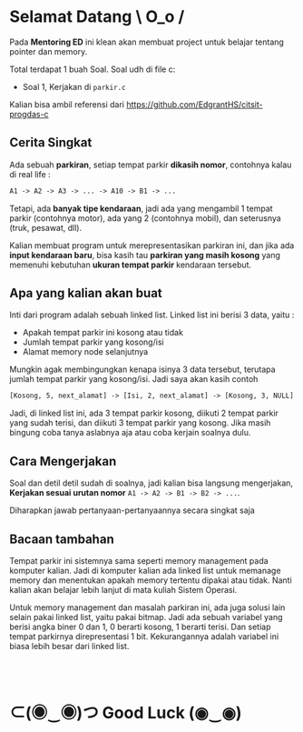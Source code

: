 # Selamat Datang \ O_o /

Pada **Mentoring ED** ini klean akan membuat project untuk belajar tentang pointer dan memory.

Total terdapat 1 buah Soal. Soal udh di file c:

- Soal 1, Kerjakan di `parkir.c`

Kalian bisa ambil referensi dari <https://github.com/EdgrantHS/citsit-progdas-c>

## Cerita Singkat

Ada sebuah **parkiran**, setiap tempat parkir **dikasih nomor**, contohnya kalau di real life :

```txt
A1 -> A2 -> A3 -> ... -> A10 -> B1 -> ...
```

Tetapi, ada **banyak tipe kendaraan**, jadi ada yang mengambil 1 tempat parkir (contohnya motor), ada yang 2 (contohnya mobil), dan seterusnya (truk, pesawat, dll).

Kalian membuat program untuk merepresentasikan parkiran ini, dan jika ada **input kendaraan baru**, bisa kasih tau **parkiran yang masih kosong** yang memenuhi kebutuhan **ukuran tempat parkir** kendaraan tersebut.

## Apa yang kalian akan buat

Inti dari program adalah sebuah linked list. Linked list ini berisi 3 data, yaitu :

- Apakah tempat parkir ini kosong atau tidak
- Jumlah tempat parkir yang kosong/isi
- Alamat memory node selanjutnya

Mungkin agak membingungkan kenapa isinya 3 data tersebut, terutapa jumlah tempat parkir yang kosong/isi. Jadi saya akan kasih contoh

```txt
[Kosong, 5, next_alamat] -> [Isi, 2, next_alamat] -> [Kosong, 3, NULL]
```

Jadi, di linked list ini, ada 3 tempat parkir kosong, diikuti 2 tempat parkir yang sudah terisi, dan diikuti 3 tempat parkir yang kosong. Jika masih bingung coba tanya aslabnya aja atau coba kerjain soalnya dulu.

## Cara Mengerjakan

Soal dan detil detil sudah di soalnya, jadi kalian bisa langsung mengerjakan, **Kerjakan sesuai urutan nomor** `A1 -> A2 -> B1 -> B2 -> ...`.

Diharapkan jawab pertanyaan-pertanyaannya secara singkat saja

## Bacaan tambahan

Tempat parkir ini sistemnya sama seperti memory management pada komputer kalian. Jadi di komputer kalian ada linked list untuk memanage memory dan menentukan apakah memory tertentu dipakai atau tidak.
Nanti kalian akan belajar lebih lanjut di mata kuliah Sistem Operasi.

Untuk memory management dan masalah parkiran ini, ada juga solusi lain selain pakai linked list, yaitu pakai bitmap. Jadi ada sebuah variabel yang berisi angka biner 0 dan 1, 0 berarti kosong, 1 berarti terisi. Dan setiap tempat parkirnya direpresentasi 1 bit. Kekurangannya adalah variabel ini biasa lebih besar dari linked list.

<br />
<br />

# ⊂(◉‿◉)つ Good Luck (◉‿◉)
